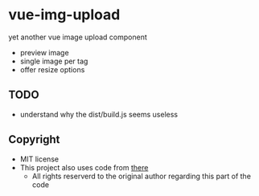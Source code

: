 # vue-img-upload

yet another vue image upload component

- preview image
- single image per tag
- offer resize options

## TODO 

- understand why the dist/build.js seems useless


## Copyright

- MIT license
- This project also uses code from [there](https://gist.github.com/dcollien/312bce1270a5f511bf4a)
  - All rights reserverd to the original author regarding this part of the code
